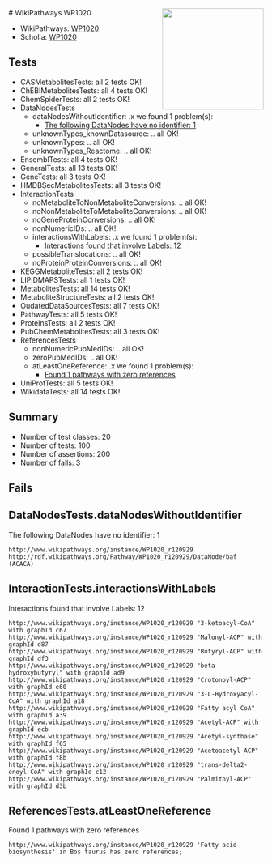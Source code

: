 <img style="float: right; width: 200px" src="https://upload.wikimedia.org/wikipedia/commons/thumb/8/83/Wplogo_with_text_500.png/640px-Wplogo_with_text_500.png" />
# WikiPathways WP1020

* WikiPathways: [WP1020](https://identifiers.org/wikipathways:WP1020)
* Scholia: [WP1020](https://scholia.toolforge.org/wikipathways/WP1020)
## Tests
* CASMetabolitesTests: all 2 tests OK!
* ChEBIMetabolitesTests: all 4 tests OK!
* ChemSpiderTests: all 2 tests OK!
* DataNodesTests
    * dataNodesWithoutIdentifier: .x we found 1 problem(s):
        * [The following DataNodes have no identifier: 1](#d2d32fa0)
    * unknownTypes_knownDatasource: .. all OK!
    * unknownTypes: .. all OK!
    * unknownTypes_Reactome: .. all OK!
* EnsemblTests: all 4 tests OK!
* GeneralTests: all 13 tests OK!
* GeneTests: all 3 tests OK!
* HMDBSecMetabolitesTests: all 3 tests OK!
* InteractionTests
    * noMetaboliteToNonMetaboliteConversions: .. all OK!
    * noNonMetaboliteToMetaboliteConversions: .. all OK!
    * noGeneProteinConversions: .. all OK!
    * nonNumericIDs: .. all OK!
    * interactionsWithLabels: .x we found 1 problem(s):
        * [Interactions found that involve Labels: 12](#fe97a8ba)
    * possibleTranslocations: .. all OK!
    * noProteinProteinConversions: .. all OK!
* KEGGMetaboliteTests: all 2 tests OK!
* LIPIDMAPSTests: all 1 tests OK!
* MetabolitesTests: all 14 tests OK!
* MetaboliteStructureTests: all 2 tests OK!
* OudatedDataSourcesTests: all 7 tests OK!
* PathwayTests: all 5 tests OK!
* ProteinsTests: all 2 tests OK!
* PubChemMetabolitesTests: all 3 tests OK!
* ReferencesTests
    * nonNumericPubMedIDs: .. all OK!
    * zeroPubMedIDs: .. all OK!
    * atLeastOneReference: .x we found 1 problem(s):
        * [Found 1 pathways with zero references](#35eb778e)
* UniProtTests: all 5 tests OK!
* WikidataTests: all 14 tests OK!


## Summary

* Number of test classes: 20
* Number of tests: 100
* Number of assertions: 200
* Number of fails: 3

## Fails

<a name="d2d32fa0" />

## DataNodesTests.dataNodesWithoutIdentifier

The following DataNodes have no identifier: 1
```
http://www.wikipathways.org/instance/WP1020_r120929 http://rdf.wikipathways.org/Pathway/WP1020_r120929/DataNode/baf (ACACA)
```

<a name="fe97a8ba" />

## InteractionTests.interactionsWithLabels

Interactions found that involve Labels: 12
```
http://www.wikipathways.org/instance/WP1020_r120929 "3-ketoacyl-CoA" with graphId c67
http://www.wikipathways.org/instance/WP1020_r120929 "Malonyl-ACP" with graphId d87
http://www.wikipathways.org/instance/WP1020_r120929 "Butyryl-ACP" with graphId df3
http://www.wikipathways.org/instance/WP1020_r120929 "beta-hydroxybutyryl" with graphId ad9
http://www.wikipathways.org/instance/WP1020_r120929 "Crotonoyl-ACP" with graphId e60
http://www.wikipathways.org/instance/WP1020_r120929 "3-L-Hydroxyacyl-CoA" with graphId a18
http://www.wikipathways.org/instance/WP1020_r120929 "Fatty acyl CoA" with graphId a39
http://www.wikipathways.org/instance/WP1020_r120929 "Acetyl-ACP" with graphId ecb
http://www.wikipathways.org/instance/WP1020_r120929 "Acetyl-synthase" with graphId f65
http://www.wikipathways.org/instance/WP1020_r120929 "Acetoacetyl-ACP" with graphId f8b
http://www.wikipathways.org/instance/WP1020_r120929 "trans-delta2-enoyl-CoA" with graphId c12
http://www.wikipathways.org/instance/WP1020_r120929 "Palmitoyl-ACP" with graphId d3b
```

<a name="35eb778e" />

## ReferencesTests.atLeastOneReference

Found 1 pathways with zero references
```
http://www.wikipathways.org/instance/WP1020_r120929 'Fatty acid biosynthesis' in Bos taurus has zero references; 
```

